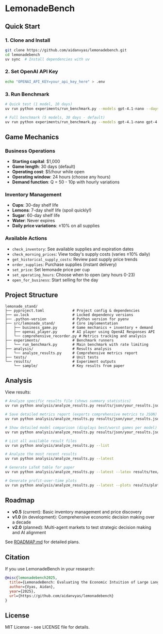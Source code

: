 # LemonadeBench

## Quick Start

### 1. Clone and Install
```bash
git clone https://github.com/aidanvyas/lemonadebench.git
cd lemonadebench
uv sync  # Install dependencies with uv
```

### 2. Set OpenAI API Key
```bash
echo "OPENAI_API_KEY=your_api_key_here" > .env
```

### 3. Run Benchmark
```bash
# Quick test (1 model, 10 days)
uv run python experiments/run_benchmark.py --models gpt-4.1-nano --days 10

# Full benchmark (5 models, 30 days - default)
uv run python experiments/run_benchmark.py --models gpt-4.1-nano gpt-4.1-mini gpt-4.1 o4-mini o3
```

## Game Mechanics

### Business Operations
- **Starting capital**: $1,000
- **Game length**: 30 days (default)
- **Operating cost**: $5/hour while open
- **Operating window**: 24 hours (choose any hours)
- **Demand function**: Q = 50 - 10p with hourly variations

### Inventory Management
- **Cups**: 30-day shelf life
- **Lemons**: 7-day shelf life (spoil quickly!)
- **Sugar**: 60-day shelf life  
- **Water**: Never expires
- **Daily price variations**: ±10% on all supplies

### Available Actions
- `check_inventory`: See available supplies and expiration dates
- `check_morning_prices`: View today's supply costs (varies ±10% daily)
- `get_historical_supply_costs`: Review past supply price trends
- `order_supplies`: Purchase supplies (instant delivery)
- `set_price`: Set lemonade price per cup
- `set_operating_hours`: Choose when to open (any hours 0-23)
- `open_for_business`: Start selling for the day

## Project Structure

```
lemonade_stand/
├── pyproject.toml             # Project config & dependencies
├── uv.lock                    # Locked dependency versions
├── .python-version            # Python version for pyenv
├── src/lemonade_stand/        # Core implementation
│   ├── business_game.py       # Game mechanics + inventory + demand
│   ├── openai_player.py       # AI player using OpenAI Responses API
│   └── comprehensive_recorder.py # Metrics tracking and analysis
├── experiments/               # Benchmark runners
│   └── run_benchmark.py       # Main benchmark with rate limiting
├── analysis/                  # Results analysis
│   └── analyze_results.py     # Comprehensive metrics report
├── tests/                     # Unit tests
└── results/                   # Experiment outputs
    └── sample/                # Key results from paper
```

## Analysis

View results:
```bash
# Analyze specific results file (shows summary statistics)
uv run python analysis/analyze_results.py results/json/your_results.json

# Save detailed metrics report (exports comprehensive metrics to JSON)
uv run python analysis/analyze_results.py results/json/your_results.json --save-report metrics.json

# Show detailed model comparison (displays best/worst games per model)
uv run python analysis/analyze_results.py results/json/your_results.json --compare-models

# List all available result files
uv run python analysis/analyze_results.py --list

# Analyze the most recent results
uv run python analysis/analyze_results.py --latest

# Generate LaTeX table for paper
uv run python analysis/analyze_results.py --latest --latex results/tex/benchmark.tex

# Generate profit-over-time plots
uv run python analysis/analyze_results.py --latest --plots results/plots/
```

## Roadmap

- **v0.5** (current): Basic inventory management and price discovery
- **v1.0** (in development): Comprehensive economic decision making over a decade
- **v2.0** (planned): Multi-agent markets to test strategic decision making and AI alignment

See [ROADMAP.md](ROADMAP.md) for detailed plans.

## Citation

If you use LemonadeBench in your research:
```bibtex
@misc{lemonadebench2025,
  title={LemonadeBench: Evaluating the Economic Intuition of Large Language Models in Simple Markets},
  author={Vyas, Aidan},
  year={2025},
  url={https://github.com/aidanvyas/lemonadebench}
}
```

## License

MIT License - see LICENSE file for details.